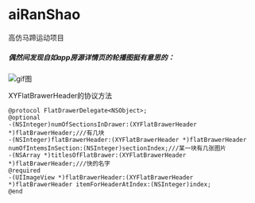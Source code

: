 # aiRanShao
高仿马蹄运动项目
##### 偶然间发现自如app房源详情页的轮播图挺有意思的：
![gif图](https://github.com/menghengmen/aiRanShao/blob/master/gif5%E6%96%B0%E6%96%87%E4%BB%B6-2.gif)  

XYFlatBrawerHeader的协议方法
```objc
@protocol FlatDrawerDelegate<NSObject>;
@optional
-(NSInteger)numOfSectionsInDrawer:(XYFlatBrawerHeader *)flatBrawerHeader;///有几块
-(NSInteger)flatBrawerHeader:(XYFlatBrawerHeader *)flatBrawerHeader numOfIntemsInSection:(NSInteger)sectionIndex;///某一块有几张图片
-(NSArray *)titlesOfFlatBrawer:(XYFlatBrawerHeader *)flatBrawerHeader;///快的名字
@required
-(UIImageView *)flatBrawerHeader:(XYFlatBrawerHeader *)flatBrawerHeader itemForHeaderAtIndex:(NSInteger)index;
@end
```
